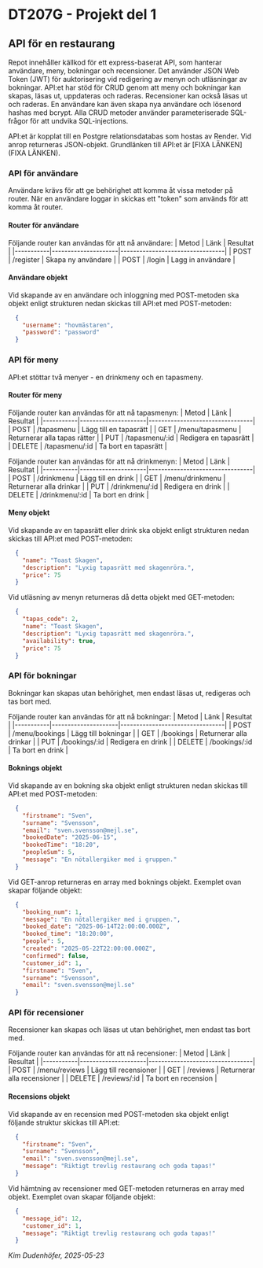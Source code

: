 # DT207G - Projekt del 1
## API för en restaurang

Repot innehåller källkod för ett express-baserat API, som hanterar användare, meny, bokningar och recensioner. Det använder JSON Web Token (JWT) för auktorisering vid redigering av menyn och utläsningar av bokningar. API:et har stöd för CRUD genom att meny och bokningar kan skapas, läsas ut, uppdateras och raderas. Recensioner kan också läsas ut och raderas. En användare kan även skapa nya användare och lösenord hashas med bcrypt. Alla CRUD metoder använder parameteriserade SQL-frågor för att undvika SQL-injections.

API:et är kopplat till en Postgre relationsdatabas som hostas av Render. Vid anrop returneras JSON-objekt. Grundlänken till API:et är [FIXA LÄNKEN](FIXA LÄNKEN).

### API för användare
Användare krävs för att ge behörighet att komma åt vissa metoder på router. När en användare loggar in skickas ett "token" som används för att komma åt router.

#### Router för användare
Följande router kan användas för att nå användare:
| Metod     | Länk                | Resultat                        |
|-----------|---------------------|---------------------------------|
| POST      | /register           | Skapa ny användare              |
| POST      | /login              | Lagg in användare               |

#### Användare objekt
Vid skapande av en användare och inloggning med POST-metoden ska objekt enligt strukturen nedan skickas till API:et med POST-metoden:
```json
  {
    "username": "hovmästaren",
    "password": "password"
  }
```

### API för meny
API:et stöttar två menyer - en drinkmeny och en tapasmeny.

#### Router för meny
Följande router kan användas för att nå tapasmenyn:
| Metod     | Länk                | Resultat                        |
|-----------|---------------------|---------------------------------|
| POST      | /tapasmenu          | Lägg till en tapasrätt          |
| GET       | /menu/tapasmenu     | Returnerar alla tapas rätter    |
| PUT       | /tapasmenu/:id      | Redigera en tapasrätt           |
| DELETE    | /tapasmenu/:id      | Ta bort en tapasrätt            |

Följande router kan användas för att nå drinkmenyn:
| Metod     | Länk                | Resultat                        |
|-----------|---------------------|---------------------------------|
| POST      | /drinkmenu          | Lägg till en drink              |
| GET       | /menu/drinkmenu     | Returnerar alla drinkar         |
| PUT       | /drinkmenu/:id      | Redigera en drink               |
| DELETE    | /drinkmenu/:id      | Ta bort en drink                |

#### Meny objekt
Vid skapande av en tapasrätt eller drink ska objekt enligt strukturen nedan skickas till API:et med POST-metoden:
```json
  {
    "name": "Toast Skagen",
    "description": "Lyxig tapasrätt med skagenröra.",
    "price": 75
  }
```

Vid utläsning av menyn returneras då detta objekt med GET-metoden:
```json
  {
    "tapas_code": 2,
    "name": "Toast Skagen",
    "description": "Lyxig tapasrätt med skagenröra.",
    "availability": true,
    "price": 75
  }
```

### API för bokningar
Bokningar kan skapas utan behörighet, men endast läsas ut, redigeras och tas bort med.

Följande router kan användas för att nå bokningar:
| Metod     | Länk                | Resultat                        |
|-----------|---------------------|---------------------------------|
| POST      | /menu/bookings      | Lägg till bokningar             |
| GET       | /bookings           | Returnerar alla drinkar         |
| PUT       | /bookings/:id       | Redigera en drink               |
| DELETE    | /bookings/:id       | Ta bort en drink                |

#### Boknings objekt
Vid skapande av en bokning ska objekt enligt strukturen nedan skickas till API:et med POST-metoden:
```json
  {
    "firstname": "Sven",
    "surname": "Svensson",
    "email": "sven.svensson@mejl.se",
    "bookedDate": "2025-06-15",
    "bookedTime": "18:20",
    "peopleSum": 5,
    "message": "En nötallergiker med i gruppen."
  }
```

Vid GET-anrop returneras en array med boknings objekt. Exemplet ovan skapar följande objekt:
```json
  {
    "booking_num": 1,
    "message": "En nötallergiker med i gruppen.",
    "booked_date": "2025-06-14T22:00:00.000Z",
    "booked_time": "18:20:00",
    "people": 5,
    "created": "2025-05-22T22:00:00.000Z",
    "confirmed": false,
    "customer_id": 1,
    "firstname": "Sven",
    "surname": "Svensson",
    "email": "sven.svensson@mejl.se"
  }
```

### API för recensioner
Recensioner kan skapas och läsas ut utan behörighet, men endast tas bort med.

Följande router kan användas för att nå recensioner:
| Metod     | Länk                | Resultat                        |
|-----------|---------------------|---------------------------------|
| POST      | /menu/reviews       | Lägg till recensioner           |
| GET       | /reviews            | Returnerar alla recensioner     |
| DELETE    | /reviews/:id        | Ta bort en recension            |

#### Recensions objekt
Vid skapande av en recension med POST-metoden ska objekt enligt följande struktur skickas till API:et:
```json
  {
    "firstname": "Sven",
    "surname": "Svensson",
    "email": "sven.svensson@mejl.se",
    "message": "Riktigt trevlig restaurang och goda tapas!"
  }
```

Vid hämtning av recensioner med GET-metoden returneras en array med objekt. Exemplet ovan skapar följande objekt:
```json
  {
    "message_id": 12,
    "customer_id": 1,
    "message": "Riktigt trevlig restaurang och goda tapas!"
  }
```

_Kim Dudenhöfer, 2025-05-23_